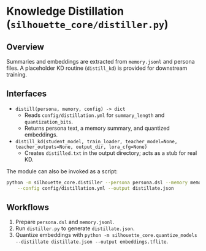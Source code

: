 # Knowledge Distillation (`silhouette_core/distiller.py`)

## Overview
Summaries and embeddings are extracted from `memory.jsonl` and persona files.
A placeholder KD routine (`distill_kd`) is provided for downstream training.

## Interfaces
- `distill(persona, memory, config) -> dict`
  - Reads `config/distillation.yml` for `summary_length` and `quantization_bits`.
  - Returns persona text, a memory summary, and quantized embeddings.
- `distill_kd(student_model, train_loader, teacher_model=None, teacher_outputs=None, output_dir, lora_cfg=None)`
  - Creates `distilled.txt` in the output directory; acts as a stub for real KD.

The module can also be invoked as a script:
```bash
python -m silhouette_core.distiller --persona persona.dsl --memory memory.jsonl \
    --config config/distillation.yml --output distillate.json
```

## Workflows
1. Prepare `persona.dsl` and `memory.jsonl`.
2. Run `distiller.py` to generate `distillate.json`.
3. Quantize embeddings with `python -m silhouette_core.quantize_models --distillate distillate.json --output embeddings.tflite`.
